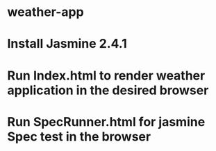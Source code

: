 # weather-app
# Install Jasmine 2.4.1
# Run Index.html to render weather application in the desired browser
# Run SpecRunner.html for jasmine Spec test in the browser
